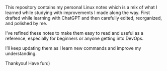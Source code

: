 This repository contains my personal Linux notes which is a mix of what I learned while studying with improvements I made along the way. First drafted while learning with ChatGPT and then carefully edited, reorganized, and polished by me.
 
I’ve refined these notes to make them easy to read and useful as a reference, especially for beginners or anyone getting into DevOps.

I’ll keep updating them as I learn new commands and improve my understanding.

Thankyou! Have fun:)
